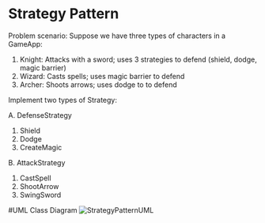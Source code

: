 # Strategy Pattern

Problem scenario:
Suppose we have three types of characters in a GameApp:
1. Knight: Attacks with a sword; uses 3 strategies to defend (shield, dodge, magic barrier)
2. Wizard: Casts spells; uses magic barrier to defend
3. Archer: Shoots arrows; uses dodge to to defend
   
Implement two types of Strategy:

A. DefenseStrategy
1. Shield
2. Dodge
3. CreateMagic
   
B. AttackStrategy
1. CastSpell
2. ShootArrow
3. SwingSword

#UML Class Diagram
![StrategyPatternUML](https://github.com/user-attachments/assets/b846aeac-73b6-47b8-8ef6-f27b49217627)
